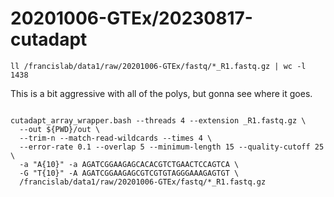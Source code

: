 
#	20201006-GTEx/20230817-cutadapt


```
ll /francislab/data1/raw/20201006-GTEx/fastq/*_R1.fastq.gz | wc -l
1438
```


This is a bit aggressive with all of the polys, but gonna see where it goes.


```

cutadapt_array_wrapper.bash --threads 4 --extension _R1.fastq.gz \
  --out ${PWD}/out \
  --trim-n --match-read-wildcards --times 4 \
  --error-rate 0.1 --overlap 5 --minimum-length 15 --quality-cutoff 25 \
  -a "A{10}" -a AGATCGGAAGAGCACACGTCTGAACTCCAGTCA \
  -G "T{10}" -A AGATCGGAAGAGCGTCGTGTAGGGAAAGAGTGT \
  /francislab/data1/raw/20201006-GTEx/fastq/*_R1.fastq.gz


```


